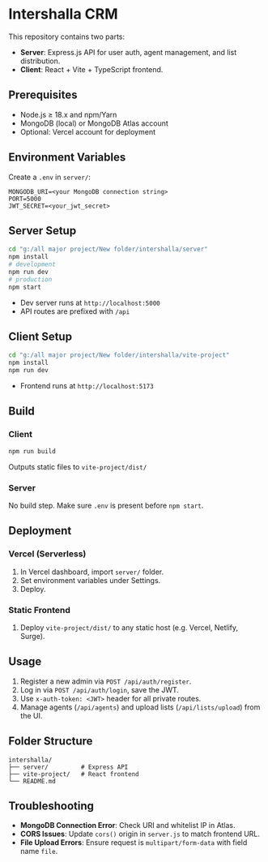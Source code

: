 # Intershalla CRM

This repository contains two parts:
- **Server**: Express.js API for user auth, agent management, and list distribution.
- **Client**: React + Vite + TypeScript frontend.

## Prerequisites

- Node.js ≥ 18.x and npm/Yarn
- MongoDB (local) or MongoDB Atlas account
- Optional: Vercel account for deployment

## Environment Variables

Create a `.env` in `server/`:

```properties
MONGODB_URI=<your MongoDB connection string>
PORT=5000
JWT_SECRET=<your_jwt_secret>
```

## Server Setup

```bash
cd "g:/all major project/New folder/intershalla/server"
npm install
# development
npm run dev
# production
npm start
```

- Dev server runs at `http://localhost:5000`
- API routes are prefixed with `/api`

## Client Setup

```bash
cd "g:/all major project/New folder/intershalla/vite-project"
npm install
npm run dev
```

- Frontend runs at `http://localhost:5173`

## Build

### Client
```bash
npm run build
```
Outputs static files to `vite-project/dist/`

### Server
No build step. Make sure `.env` is present before `npm start`.

## Deployment

### Vercel (Serverless)

1. In Vercel dashboard, import `server/` folder.
2. Set environment variables under Settings.
3. Deploy.

### Static Frontend

1. Deploy `vite-project/dist/` to any static host (e.g. Vercel, Netlify, Surge).

## Usage

1. Register a new admin via `POST /api/auth/register`.
2. Log in via `POST /api/auth/login`, save the JWT.
3. Use `x-auth-token: <JWT>` header for all private routes.
4. Manage agents (`/api/agents`) and upload lists (`/api/lists/upload`) from the UI.

## Folder Structure

```
intershalla/
├── server/         # Express API
├── vite-project/   # React frontend
└── README.md
```

## Troubleshooting

- **MongoDB Connection Error**: Check URI and whitelist IP in Atlas.
- **CORS Issues**: Update `cors()` origin in `server.js` to match frontend URL.
- **File Upload Errors**: Ensure request is `multipart/form-data` with field name `file`.
